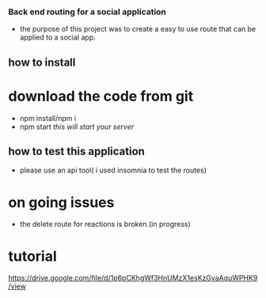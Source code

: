 ### Back end routing for a social application

- the purpose of this project was to create a easy to use route that can be applied to a social app.

## how to install

# download the code from git

- npm install/npm i
- npm start _this will start your server_

## how to test this application

- please use an api tool( i used insomnia to test the routes)

# on going issues

- the delete route for reactions is broken.(in progress)

# tutorial

https://drive.google.com/file/d/1p6pCKhgWf3HnUMzX1esKzGvaAquWPHK9/view
